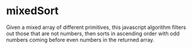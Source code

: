 # mixedSort
Given a mixed array of different primitives, this javascript algorithm filters 
out those that are not numbers, then sorts in ascending order with 
odd numbers coming before even numbers in the returned array.
